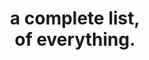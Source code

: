 ---
layout: post
main: false
status: wip
category: misc
back: misc.html
title: a complete list,</br>of everything.
quote:  A digital history.
---